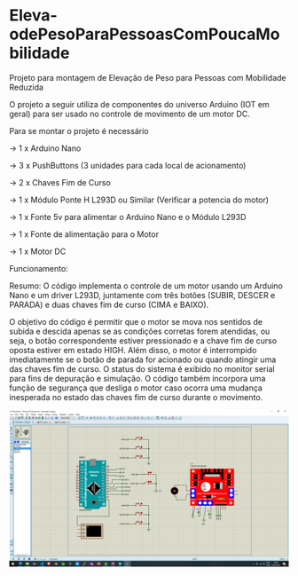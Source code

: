 # Eleva-odePesoParaPessoasComPoucaMobilidade


Projeto para montagem de Elevação de Peso para Pessoas com Mobilidade Reduzida


O projeto a seguir utiliza de componentes do universo Arduino (IOT em geral) para ser usado no controle de movimento de um motor DC.


Para se montar o projeto é necessário

-> 1 x Arduino Nano

-> 3 x PushButtons (3 unidades para cada local de acionamento)

-> 2 x Chaves Fim de Curso

-> 1 x Módulo Ponte H L293D ou Similar (Verificar a potencia do motor)

-> 1 x Fonte 5v para alimentar o Arduino Nano e o Módulo L293D

-> 1 x Fonte de alimentação para o Motor

-> 1 x Motor DC

Funcionamento:

Resumo:
  O código implementa o controle de um motor usando um Arduino Nano e um driver L293D, 
  juntamente com três botões (SUBIR, DESCER e PARADA) 
  e duas chaves fim de curso (CIMA e BAIXO). 
  
  O objetivo do código é permitir que o motor se mova nos sentidos de subida e descida apenas se as condições corretas forem atendidas, 
  ou seja, o botão correspondente estiver pressionado e a chave fim de curso oposta estiver em estado HIGH. 
  Além disso, o motor é interrompido imediatamente se o botão de parada for acionado ou quando atingir uma das chaves fim de curso. 
  O status do sistema é exibido no monitor serial para fins de depuração e simulação. 
  O código também incorpora uma função de segurança que desliga o motor caso ocorra uma mudança inesperada no estado das chaves fim de curso durante o movimento.

<p align="center">
  <img src=https://raw.githubusercontent.com/pkaislan123/Eleva-odePesoParaPessoasComPoucaMobilidade/main/Simula%C3%A7%C3%A3o_Eleva_Cesto.png title="hover text">
</p>

